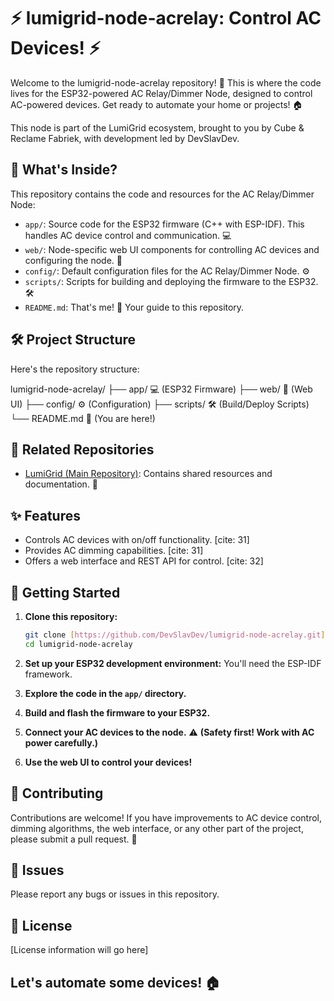 # ⚡ lumigrid-node-acrelay: Control AC Devices! ⚡

Welcome to the lumigrid-node-acrelay repository! 🚀 This is where the code lives for the ESP32-powered AC Relay/Dimmer Node, designed to control AC-powered devices. Get ready to automate your home or projects! 🏠

This node is part of the LumiGrid ecosystem, brought to you by Cube & Reclame Fabriek, with development led by DevSlavDev.

## 📂 What's Inside?

This repository contains the code and resources for the AC Relay/Dimmer Node:

* `app/`:  Source code for the ESP32 firmware (C++ with ESP-IDF). This handles AC device control and communication. 💻
* `web/`:  Node-specific web UI components for controlling AC devices and configuring the node. 💅
* `config/`:  Default configuration files for the AC Relay/Dimmer Node. ⚙️
* `scripts/`:  Scripts for building and deploying the firmware to the ESP32. 🛠️
* `README.md`:  That's me! 👋 Your guide to this repository.

## 🛠️ Project Structure

Here's the repository structure:

lumigrid-node-acrelay/
├── app/        💻 (ESP32 Firmware)
├── web/        💅 (Web UI)
├── config/     ⚙️ (Configuration)
├── scripts/    🛠️ (Build/Deploy Scripts)
└── README.md   📖 (You are here!)


## 🔗 Related Repositories

* [LumiGrid (Main Repository)](https://github.com/DevSlavDev/LumiGrid):  Contains shared resources and documentation. 🧠

## ✨ Features

* Controls AC devices with on/off functionality. [cite: 31]
* Provides AC dimming capabilities. [cite: 31]
* Offers a web interface and REST API for control. [cite: 32]

## 🚀 Getting Started

1.  **Clone this repository:**

    ```bash
    git clone [https://github.com/DevSlavDev/lumigrid-node-acrelay.git](https://github.com/DevSlavDev/lumigrid-node-acrelay.git)
    cd lumigrid-node-acrelay
    ```

2.  **Set up your ESP32 development environment:** You'll need the ESP-IDF framework.

3.  **Explore the code in the `app/` directory.**

4.  **Build and flash the firmware to your ESP32.**

5.  **Connect your AC devices to the node.** ⚠️ **(Safety first! Work with AC power carefully.)**

6.  **Use the web UI to control your devices!**

## 🤝 Contributing

Contributions are welcome! If you have improvements to AC device control, dimming algorithms, the web interface, or any other part of the project, please submit a pull request. 💪

## 🐛 Issues

Please report any bugs or issues in this repository.

## 📜 License

\[License information will go here]

## Let's automate some devices! 🏠
